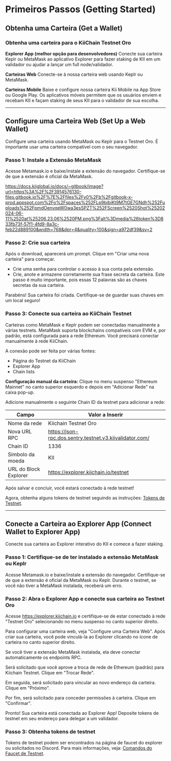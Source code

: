 # Primeiros Passos (Getting Started)

## Obtenha uma Carteira (Get a Wallet)

### Obtenha uma carteira para o KiiChain Testnet Oro

**Explorer App (melhor opção para desenvolvedores)**
Conecte sua carteira Keplr ou MetaMask ao aplicativo Explorer para fazer staking de KII em um validador ou ajudar a lançar um full node/validador.

**Carteiras Web**
Conecte-se à nossa carteira web usando Keplr ou MetaMask.

**Carteiras Mobile**
Baixe e configure nossa carteira Kii Mobile na App Store ou Google Play. Os aplicativos móveis permitem que os usuários enviem e recebam KII e façam staking de seus KII para o validador de sua escolha.

---

## Configure uma Carteira Web (Set Up a Web Wallet)

Configure uma carteira usando MetaMask ou Keplr para o Testnet Oro. É importante usar uma carteira compatível com o seu navegador.

### Passo 1: Instale a Extensão MetaMask
Acesse Metamask.io e baixe/instale a extensão do navegador. Certifique-se de que a extensão é oficial da MetaMask.

https://docs.kiiglobal.io/docs/~gitbook/image?url=https%3A%2F%2F3914576130-files.gitbook.io%2F%7E%2Ffiles%2Fv0%2Fb%2Fgitbook-x-prod.appspot.com%2Fo%2Fspaces%252FLp9bjbiKt9M7tGE7GNdh%252Fuploads%252FpmdOenvqeW0wa3esSPZT%252FScreen%2520Shot%25202024-06-11%2520at%25206.23.06%2520PM.png%3Falt%3Dmedia%26token%3D833fb73f-57f1-4fd9-8a3c-feb22d889100&width=768&dpr=4&quality=100&sign=a972df39&sv=2

### Passo 2: Crie sua carteira
Após o download, aparecerá um prompt. Clique em "Criar uma nova carteira" para começar.

- Crie uma senha para controlar o acesso à sua conta pela extensão.
- Crie, anote e armazene corretamente sua frase secreta da carteira. Este passo é muito importante, pois essas 12 palavras são as chaves secretas da sua carteira.

Parabéns! Sua carteira foi criada. Certifique-se de guardar suas chaves em um local seguro!

### Passo 3: Conecte sua carteira ao KiiChain Testnet
Carteiras como MetaMask e Keplr podem ser conectadas manualmente a várias testnets. MetaMask suporta blockchains compatíveis com EVM e, por padrão, está configurada para a rede Ethereum. Você precisará conectar manualmente à rede KiiChain.

A conexão pode ser feita por várias fontes:
- Página do Testnet da KiiChain
- Explorer App
- Chain lists

**Configuração manual da carteira:**
Clique no menu suspenso "Ethereum Mainnet" no canto superior esquerdo e depois em "Adicionar Rede" na caixa pop-up.

Adicione manualmente o seguinte Chain ID da testnet para adicionar a rede:

| Campo                | Valor a Inserir                                         |
|----------------------|--------------------------------------------------------|
| Nome da rede         | Kiichain Testnet Oro                                   |
| Nova URL RPC         | https://json-rpc.dos.sentry.testnet.v3.kiivalidator.com/ |
| Chain ID             | 1336                                                   |
| Símbolo da moeda     | KII                                                    |
| URL do Block Explorer| https://explorer.kiichain.io/testnet                    |

Após salvar e concluir, você estará conectado à rede testnet!

Agora, obtenha alguns tokens de testnet seguindo as instruções: [Tokens de Testnet](#).

---

## Conecte a Carteira ao Explorer App (Connect Wallet to Explorer App)

Conecte sua carteira ao Explorer interativo do KII e comece a fazer staking.

### Passo 1: Certifique-se de ter instalado a extensão MetaMask ou Keplr
Acesse Metamask.io e baixe/instale a extensão do navegador. Certifique-se de que a extensão é oficial da MetaMask ou Keplr. Durante o testnet, se você não tiver a MetaMask instalada, receberá um erro.

### Passo 2: Abra o Explorer App e conecte sua carteira ao Testnet Oro
Acesse https://explorer.kiichain.io e certifique-se de estar conectado à rede "Testnet Oro" selecionando no menu suspenso no canto superior direito.

Para configurar uma carteira web, veja "Configure uma Carteira Web". Após criar sua carteira, você pode vinculá-la ao Explorer clicando no ícone de carteira no canto superior direito.

Se você tiver a extensão MetaMask instalada, ela deve conectar automaticamente os endpoints RPC.

Será solicitado que você aprove a troca de rede de Ethereum (padrão) para Kiichain Testnet. Clique em "Trocar Rede".

Em seguida, será solicitado para vincular ao novo endereço da carteira. Clique em "Próximo".

Por fim, será solicitado para conceder permissões à carteira. Clique em "Confirmar".

Pronto! Sua carteira está conectada ao Explorer App! Deposite tokens de testnet em seu endereço para delegar a um validador.

### Passo 3: Obtenha tokens de testnet
Tokens de testnet podem ser encontrados na página de faucet do explorer ou solicitados no Discord. Para mais informações, veja: [Comandos do Faucet de Testnet](#).
